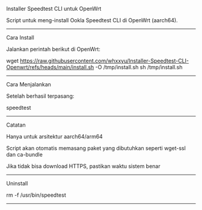 Installer Speedtest CLI untuk OpenWrt

Script untuk meng-install Ookla Speedtest CLI di OpenWrt (aarch64).


---

Cara Install

Jalankan perintah berikut di OpenWrt:

wget https://raw.githubusercontent.com/whxxyu/Installer-Speedtest-CLI-Openwrt/refs/heads/main/install.sh -O /tmp/install.sh
sh /tmp/install.sh


---

Cara Menjalankan

Setelah berhasil terpasang:

speedtest


---

Catatan

Hanya untuk arsitektur aarch64/arm64

Script akan otomatis memasang paket yang dibutuhkan seperti wget-ssl dan ca-bundle

Jika tidak bisa download HTTPS, pastikan waktu sistem benar



---

Uninstall

rm -f /usr/bin/speedtest


---
